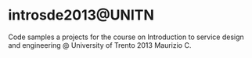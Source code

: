 introsde2013@UNITN
============

Code samples a projects for the course on Introduction to service design and engineering @ University of Trento
2013
Maurizio C.